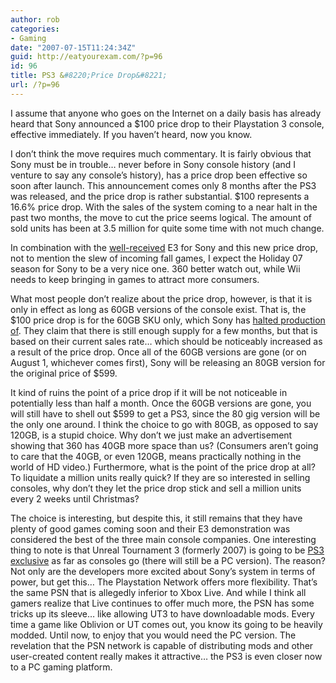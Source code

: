 ```yaml
---
author: rob
categories:
- Gaming
date: "2007-07-15T11:24:34Z"
guid: http://eatyourexam.com/?p=96
id: 96
title: PS3 &#8220;Price Drop&#8221;
url: /?p=96
---
```

I assume that anyone who goes on the Internet on a daily basis has already heard that Sony announced a $100 price drop to their Playstation 3 console, effective immediately. If you haven&#8217;t heard, now you know.

I don&#8217;t think the move requires much commentary. It is fairly obvious that Sony must be in trouble&#8230; never before in Sony console history (and I venture to say any console&#8217;s history), has a price drop been effective so soon after launch. This announcement comes only 8 months after the PS3 was released, and the price drop is rather substantial. $100 represents a 16.6% price drop. With the sales of the system coming to a near halt in the past two months, the move to cut the price seems logical. The amount of sold units has been at 3.5 million for quite some time with not much change.

In combination with the [well-received](http://www.joystiq.com/2007/07/12/making-the-grade-sonys-e3-presentation/) E3 for Sony and this new price drop, not to mention the slew of incoming fall games, I expect the Holiday 07 season for Sony to be a very nice one. 360 better watch out, while Wii needs to keep bringing in games to attract more consumers.

What most people don&#8217;t realize about the price drop, however, is that it is only in effect as long as 60GB versions of the console exist. That is, the $100 price drop is for the 60GB SKU only, which Sony has [halted production of](http://kotaku.com/gaming/clustered-fucks/kaz-confirms-60gb-ps3-discontinuation-278414.php). They claim that there is still enough supply for a few months, but that is based on their current sales rate&#8230; which should be noticeably increased as a result of the price drop. Once all of the 60GB versions are gone (or on August 1, whichever comes first), Sony will be releasing an 80GB version for the original price of $599.

It kind of ruins the point of a price drop if it will be not noticeable in potentially less than half a month. Once the 60GB versions are gone, you will still have to shell out $599 to get a PS3, since the 80 gig version will be the only one around. I think the choice to go with 80GB, as opposed to say 120GB, is a stupid choice. Why don&#8217;t we just make an advertisement showing that 360 has 40GB more space than us? (Consumers aren&#8217;t going to care that the 40GB, or even 120GB, means practically nothing in the world of HD video.) Furthermore, what is the point of the price drop at all? To liquidate a million units really quick? If they are so interested in selling consoles, why don&#8217;t they let the price drop stick and sell a million units every 2 weeks until Christmas?

The choice is interesting, but despite this, it still remains that they have plenty of good games coming soon and their E3 demonstration was considered the best of the three main console companies. One interesting thing to note is that Unreal Tournament 3 (formerly 2007) is going to be [PS3 exclusive](http://www.ps3blog.net/2007/07/14/mark-rein-talks-unreal-tournament-3-on-ps3/) as far as consoles go (there will still be a PC version). The reason? Not only are the developers more excited about Sony&#8217;s system in terms of power, but get this&#8230; The Playstation Network offers more flexibility. That&#8217;s the same PSN that is allegedly inferior to Xbox Live. And while I think all gamers realize that Live continues to offer much more, the PSN has some tricks up its sleeve&#8230; like allowing UT3 to have downloadable mods. Every time a game like Oblivion or UT comes out, you know its going to be heavily modded. Until now, to enjoy that you would need the PC version. The revelation that the PSN network is capable of distributing mods and other user-created content really makes it attractive&#8230; the PS3 is even closer now to a PC gaming platform.
